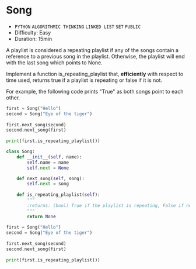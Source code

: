 # Song

- `PYTHON` `ALGORITHMIC THINKING` `LINKED LIST` `SET` `PUBLIC`
- Difficulty: Easy
- Duration: 15min

A playlist is considered a repeating playlist if any of the songs contain a reference to a previous song in the playlist. Otherwise, the playlist will end with the last song which points to None.

Implement a function is_repeating_playlist that, **efficiently** with respect to time used, returns true if a playlist is repeating or false if it is not.

For example, the following code prints "True" as both songs point to each other.

```python
first = Song("Hello")
second = Song("Eye of the tiger")
    
first.next_song(second)
second.next_song(first)
    
print(first.is_repeating_playlist())
```

```python
class Song:
    def __init__(self, name):
        self.name = name
        self.next = None

    def next_song(self, song):
        self.next = song 
    
    def is_repeating_playlist(self):
        """
        :returns: (bool) True if the playlist is repeating, False if not.
        """
        return None
            
first = Song("Hello")
second = Song("Eye of the tiger")
    
first.next_song(second)
second.next_song(first)
    
print(first.is_repeating_playlist())
```
